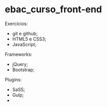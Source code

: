 # ebac_curso_front-end
Exercícios:
- git e github;
- HTML5 e CSS3;
- JavaScript;

Frameworks:
- jQuery;
- Bootstrap;

Plugins:
- SaSS;
- Gulp;
-
